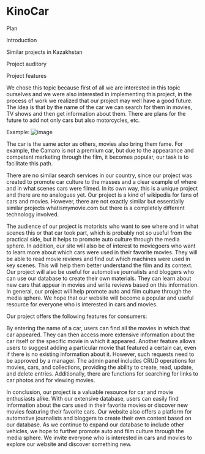 # KinoCar
Plan 

Introduction 

Similar projects in Kazakhstan 

Project auditory 

Project features 

We chose this topic because first of all we are interested in this topic ourselves and we were also interested in implementing this project, in the process of work we realized that our project may well have a good future. The idea is that by the name of the car we can search for them in movies, TV shows and then get information about them. There are plans for the future to add not only cars but also motorcycles, etc. 

Example: 
![image](https://github.com/Farkhat211374/KinoCar/assets/97591283/f9a0bad5-6b3a-4a2f-b2fb-66734367708c)

 

The car is the same actor as others, movies also bring them fame. For example, the Camaro is not a premium car, but due to the appearance and competent marketing through the film, it becomes popular, our task is to facilitate this path. 

There are no similar search services in our country, since our project was created to promote car culture to the masses and a clear example of where and in what scenes cars were filmed. In its own way, this is a unique project and there are no analogues yet. Our project is a kind of wikipedia for fans of cars and movies. However, there are not exactly similar but essentially similar projects whatismymovie.com but there is a completely different technology involved. 

 

 

The audience of our project is motorists who want to see where and in what scenes this or that car took part, which is probably not so useful from the practical side, but it helps to promote auto culture through the media sphere. In addition, our site will also be of interest to moviegoers who want to learn more about which cars were used in their favorite movies. They will be able to read movie reviews and find out which machines were used in key scenes. This will help them better understand the film and its context. Our project will also be useful for automotive journalists and bloggers who can use our database to create their own materials. They can learn about new cars that appear in movies and write reviews based on this information. In general, our project will help promote auto and film culture through the media sphere. We hope that our website will become a popular and useful resource for everyone who is interested in cars and movies. 

Our project offers the following features for consumers:  

By entering the name of a car, users can find all the movies in which that car appeared. They can then access more extensive information about the car itself or the specific movie in which it appeared. Another feature allows users to suggest adding a particular movie that featured a certain car, even if there is no existing information about it. However, such requests need to be approved by a manager. The admin panel includes CRUD operations for movies, cars, and collections, providing the ability to create, read, update, and delete entries. Additionally, there are functions for searching for links to car photos and for viewing movies. 

In conclusion, our project is a valuable resource for car and movie enthusiasts alike. With our extensive database, users can easily find information about the cars used in their favorite movies or discover new movies featuring their favorite cars. Our website also offers a platform for automotive journalists and bloggers to create their own content based on our database. As we continue to expand our database to include other vehicles, we hope to further promote auto and film culture through the media sphere. We invite everyone who is interested in cars and movies to explore our website and discover something new. 
